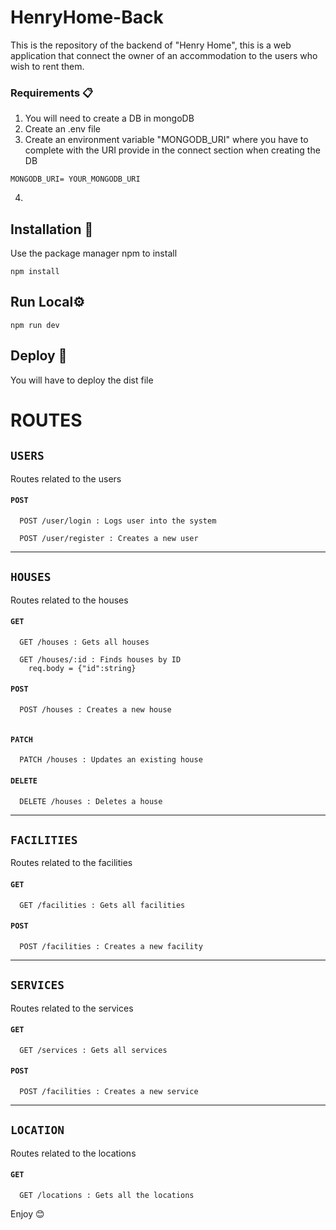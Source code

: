 # HenryHome-Back
This is the repository of the backend of "Henry Home", this is a web application that connect the owner of an accommodation to the users who wish to rent them.

### Requirements 📋

1. You will need to create a DB in mongoDB
2. Create an .env file
3. Create an environment variable "MONGODB_URI" where you have to complete with the URI provide in the connect section when creating the DB

```
MONGODB_URI= YOUR_MONGODB_URI
```
4.



## Installation 🔧

Use the package manager npm to install

```
npm install 
```


## Run Local⚙️

```
npm run dev 
```


## Deploy 🚀
You will have to deploy the dist file

# ROUTES

## `USERS`

Routes related to the users

#### `POST` 

```http
  POST /user/login : Logs user into the system
```


```http
  POST /user/register : Creates a new user
```
---------------

## `HOUSES`

Routes related to the houses

#### `GET`

```http
  GET /houses : Gets all houses
```

```http
  GET /houses/:id : Finds houses by ID
    req.body = {"id":string}
```

#### `POST`

```http
  POST /houses : Creates a new house
  
```

#### `PATCH`

```http
  PATCH /houses : Updates an existing house
```

#### `DELETE`

```http
  DELETE /houses : Deletes a house
```

------------

## `FACILITIES`

Routes related to the facilities

#### `GET`

```http
  GET /facilities : Gets all facilities
```

#### `POST`

```http
  POST /facilities : Creates a new facility
```

--------------

## `SERVICES`

Routes related to the services

#### `GET`

```http
  GET /services : Gets all services
```

#### `POST`

```http
  POST /facilities : Creates a new service
```

------

## `LOCATION`

Routes related to the locations

#### `GET`

```http
  GET /locations : Gets all the locations
```

Enjoy 😊
